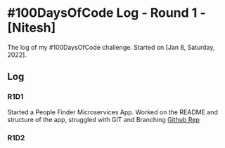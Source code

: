 # #100DaysOfCode Log - Round 1 - [Nitesh]

The log of my #100DaysOfCode challenge. Started on [Jan 8, Saturday, 2022].

## Log

### R1D1 
Started a People Finder Microservices App. Worked on the README and structure of the app, struggled with GIT and Branching [Github Rep](https://github.com/niteshthemerndeveloper/100-days-of-mern-mastery)

### R1D2
